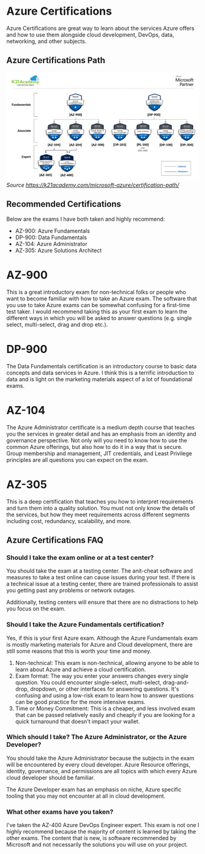 # Azure Certifications
Azure Certifications are great way to learn about the services Azure offers and how to use them alongside cloud development, DevOps, data, networking, and other subjects.

## Azure Certifications Path
![Azure Certification Path](../assets/images/azure-certification-path.webp)
*Source https://k21academy.com/microsoft-azure/certification-path/*

## Recommended Certifications
Below are the exams I have both taken and highly recommend:
- AZ-900: Azure Fundamentals
- DP-900: Data Fundamentals
- AZ-104: Azure Administrator
- AZ-305: Azure Solutions Architect

# AZ-900
This is a great introductory exam for non-technical folks or people who want to become familiar with how to take an Azure exam. The software that you use to take Azure exams can be somewhat confusing for a first-time test taker. I would recommend taking this as your first exam to learn the different ways in which you will be asked to answer questions (e.g. single select, multi-select, drag and drop etc.).

# DP-900
The Data Fundamentals certification is an introductory course to basic data concepts and data services in Azure. I think this is a terrific introduction to data and is light on the marketing materials aspect of a lot of foundational exams.

# AZ-104
The Azure Administrator certificate is a medium depth course that teaches you the services in greater detail and has an emphasis from an identity and governance perspective. Not only will you need to know how to use the common Azure offerings, but also how to do it in a way that is secure. Group membership and management, JIT credentials, and Least Privilege principles are all questions you can expect on the exam.

# AZ-305
This is a deep certification that teaches you how to interpret requirements and turn them into a quality solution. You must not only know the details of the services, but how they meet requirements across different segments including cost, redundancy, scalability, and more.

## Azure Certifications FAQ
### Should I take the exam online or at a test center?
You should take the exam at a testing center. The anit-cheat software and measures to take a test online can cause issues during your test. If there is a technical issue at a testing center, there are trained professionals to assist you getting past any problems or network outages.

Additionally, testing centers will ensure that there are no distractions to help you focus on the exam.

### Should I take the Azure Fundamentals certification?
Yes, if this is your first Azure exam. Although the Azure Fundamentals exam is mostly marketing materials for Azure and Cloud development, there are still some reasons that this is worth your time and money.

1. Non-technical: This exam is non-technical, allowing anyone to be able to learn about Azure and achieve a cloud certification.
1. Exam format: The way you enter your answers changes every single question. You could encounter single-select, multi-select, drag-and-drop, dropdown, or other interfaces for answering questions. It's confusing and using a low-risk exam to learn how to answer questions can be good practice for the more intensive exams.
1. Time or Money Commitment: This is a cheaper, and less involved exam that can be passed relatively easily and cheaply if you are looking for a quick turnaround that doesn't impact your wallet.

### Which should I take? The Azure Administrator, or the Azure Developer?
You should take the Azure Administrator because the subjects in the exam will be encountered by every cloud developer. Azure Resource offerings, identity, governance, and permissions are all topics with which every Azure cloud developer should be familiar.

The Azure Developer exam has an emphasis on niche, Azure specific tooling that you may not encounter at all in cloud development.

### What other exams have you taken?
I've taken the AZ-400 Azure DevOps Engineer expert. This exam is not one I highly recommend because the majority of content is learned by taking the other exams. The content that is new, is software recommended by Microsoft and not necessarily the solutions you will use on your project.
